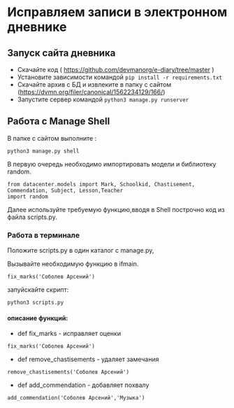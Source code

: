 # Исправляем записи в электронном дневнике

## Запуск сайта дневника

- Скачайте код ( https://github.com/devmanorg/e-diary/tree/master )
- Установите зависимости командой `pip install -r requirements.txt`
- Скачайте архив с БД и извлеките в папку с сайтом (https://dvmn.org/filer/canonical/1562234129/166/)
- Запустите сервер командой `python3 manage.py runserver`

## Работа с Manage Shell

В папке с сайтом выполните :

`python3 manage.py shell`



В первую очередь необходимо импортировать модели и библиотеку random.
```
from datacenter.models import Mark, Schoolkid, Chastisement, Commendation, Subject, Lesson,Teacher 
import random

```

Далее используйте требуемую функцию,вводя в Shell построчно код из файла scripts.py.

### Работа в терминале

Положите scripts.py в один каталог с manage.py,

Вызывайте необходимую функцию в ifmain.

`fix_marks('Соболев Арсений')`
 
запуйскайте скрипт:

`python3 scripts.py`



#### описание функций:

- def fix_marks            - исправляет оценки
```
fix_marks('Соболев Арсений')
```

- def remove_chastisements - удаляет замечания
```
remove_chastisements('Соболев Арсений')
```
- def add_commendation     - добавляет похвалу

```
add_commendation('Соболев Арсений','Музыка')

```